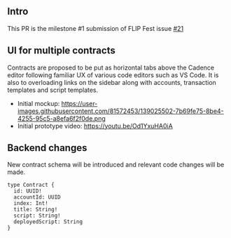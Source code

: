## Intro

This PR is the milestone #1 submission of FLIP Fest issue [#21](https://github.com/onflow/flip-fest/issues/21)

## UI for multiple contracts

Contracts are proposed to be put as horizontal tabs above the Cadence editor following familiar UX of various code editors such as VS Code. It is also to overloading links on the sidebar along with accounts, transaction templates and script templates.

- Initial mockup: https://user-images.githubusercontent.com/81572453/139025502-7b69fe75-8be4-4255-95c5-a8efa6f2f0de.png
- Initial prototype video: https://youtu.be/Od1YxuHA0iA

## Backend changes

New contract schema will be introduced and relevant code changes will be made.

```
type Contract {
  id: UUID!
  accountId: UUID
  index: Int!
  title: String!
  script: String!
  deployedScript: String
}
```
